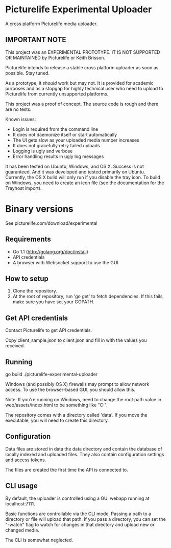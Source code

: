 # Picturelife Experimental Uploader

A cross platform Picturelife media uploader.

## IMPORTANT NOTE

This project was an EXPERIMENTAL PROTOTYPE. IT IS NOT SUPPORTED OR MAINTAINED by Picturelife or Keith Brisson.

Picturelife intends to release a stable cross platform uploader as soon as possible. Stay tuned.

As a prototype, it *should* work but may not. It is provided for academic purposes and as a stopgap for highly technical user who need to upload to Picturelife from currently unsupported platforms. 

This project was a proof of concept. The source code is rough and there are no tests.

Known issues:
- Login is required from the command line
- It does not daemonize itself or start automatically
- The UI gets slow as your uploaded media number increases
- It does not gracefully retry failed uploads
- Logging is ugly and verbose
- Error handling results in ugly log messages

It has been tested on Ubuntu, Windows, and OS X. Success is not guaranteed. And it was developed and tested primarily on Ubuntu. Currently, the OS X build will only run if you disable the tray icon. To build on Windows, you need to create an icon file (see the documentation for the Trayhost import).

# Binary versions

See picturelife.com/download/experimental

## Requirements

- Go 1.1 (http://golang.org/doc/install)
- API credentials
- A browser with Websocket support to use the GUI

## How to setup

1. Clone the repository.
2. At the root of repository, run 'go get' to fetch dependencies. If this fails, make sure you have set your GOPATH.

## Get API credentials

Contact Picturelife to get API credentials.

Copy client_sample.json to client.json and fill in with the values you received.

## Running

  go build
  ./picturelife-experimental-uploader

Windows (and possibly OS X) firewalls may prompt to allow network access. To use the browser-based GUI, you should allow this.

Note: If you're running on Windows, need to change the root path value in web/assets/index.html to be something like "C:". 

The repository comes with a directory called 'data'. If you move the executable, you will need to create this directory.

## Configuration

Data files are stored in data the data directory and contain the database of locally indexed and uploaded files. They also contain configuration settings and access tokens.

The files are created the first time the API is connected to.

## CLI usage

By default, the uploader is controlled using a GUI webapp running at localhost:7111.

Basic functions are controllable via the CLI mode. Passing a path to a directory or file will upload that path. If you pass a directory, you can set the "-watch" flag to watch for changes in that directory and upload new or changed media.

The CLI is somewhat neglected.


